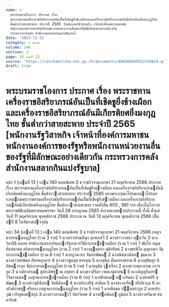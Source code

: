```yaml
---
name: >-
  พระบรมราชโองการ ประกาศ เรื่อง
  พระราชทานเครื่องราชอิสริยาภรณ์อันเป็นที่เชิดชูยิ่งช้างเผือกและเครื่องราชอิสริยาภรณ์อันมีเกียรติยศยิ่งมงกุฎไทย
  ชั้นต่ำกว่าสายสะพาย ประจำปี 2565 [พนักงานรัฐวิสาหกิจ เจ้าหน้าที่องค์การมหาชน
  พนักงานองค์การของรัฐหรือพนักงานหน่วยงานอื่นของรัฐที่มีลักษณะอย่างเดียวกัน
  กระทรวงการคลัง สำนักงานสลากกินแบ่งรัฐบาล]
date: '2023-11-21'
category: ข พิเศษ
volume: 140
section: 3
page: 34 เล่มที่ 13
source: 'https://ratchakitcha.soc.go.th/documents/488268648922743624.pdf'
draft: true
---
```


# พระบรมราชโองการ ประกาศ เรื่อง พระราชทานเครื่องราชอิสริยาภรณ์อันเป็นที่เชิดชูยิ่งช้างเผือกและเครื่องราชอิสริยาภรณ์อันมีเกียรติยศยิ่งมงกุฎไทย ชั้นต่ำกว่าสายสะพาย ประจำปี 2565 [พนักงานรัฐวิสาหกิจ เจ้าหน้าที่องค์การมหาชน พนักงานองค์การของรัฐหรือพนักงานหน่วยงานอื่นของรัฐที่มีลักษณะอย่างเดียวกัน กระทรวงการคลัง สำนักงานสลากกินแบ่งรัฐบาล]

หน้า 1 (เลมที่ 13 ) เลม 140 ตอนพิเศษ 3 ข ราชกิจจานุเบกษา 21 พฤศจิกายน 2566 ประกาศ เรื่อง พระราชทานเครื่องราชอิสริยาภรณอันเป็นที่เชิดชูยิ่งชางเผือก และเครื่องราชอิสริยาภรณอันมีเกียรติยศยิ่งมงกุฎไทย ชั้นต่ํากวาสายสะพาย ประจําป 2565 ทรงพระกรุณาโปรดเกลาโปรดกระหมอมพระราชทานเครื่องราชอิสริยาภรณอันเป็นที่เชิดชูยิ่งชางเผือก และเครื่องราชอิสริยาภรณอันมีเกียรติยศยิ่งมงกุฎไทย ชั้นต่ํากวาสายสะพาย รวมทั้งสิ้น 403 , 981 ราย เนื่องในโอกาสพระราชพิธีเฉลิมพระชนมพรรษา วันที่ 28 กรกฎาคม 2565 ดังรายนามทายประกาศนี้ ทั้งนี้ ตั้งแต่วันที่ 11 พฤศจิกายน พุทธศักราช 2566 ประกาศ ณ วันที่ 13 พฤศจิกายน พุทธศักราช 2566 เป็นปที่ 8 ในรัชกาลปจจุบัน

หน้า 34 (เลมที่ 13 ) เลม 140 ตอนพิเศษ 3 ข ราชกิจจานุเบกษา 21 พฤศจิกายน 2566 เบญจมาภรณมงกุฎไทย (รวม 3 ราย) 1 นางสาวปาณสิญา ยุกตะเสวี 2 นางสาววาสนา หุนวัน 3 นางวิลาสินี ผลสด สํานักงานสลากกินแบงรัฐบาล ทวีติยาภรณชางเผือก (รวม 1 ราย) 1 พันโท หนุน ศันสนาคม ตริตาภรณมงกุฎไทย (รวม 2 ราย) 1 นางตุมทอง มุสิกรัตน์ 2 นางพรพิไล บุญเอนก จัตุรถาภรณชางเผือก (รวม 6 ราย) 1 นายภูวนารถ จันทรพัฒน 2 นางณิชนกนันท ขุมนาค 3 นางสาวพรพิมล ภัทรศฤงคาร 4 นางสาวพูนสุข ขจรบุณ 5 นางสุนิด มั่นครองธรรม 6 นางสุพิชญา นิทัศนวรกุล จัตุรถาภรณมงกุฎไทย (รวม 5 ราย) 1 นายดุสิต รุงเรือง 2 นางสาวกมลวรรณ ถาวรกูล 3 นางติยาภรณ สุประดิษฐ ณ อยุธยา 4 นางสาวศิริมา เจตนานุศาสน 5 นางอัญญรินทร วิจิตรานนท เบญจมาภรณชางเผือก (รวม 6 ราย) 1 นายธีรพงศ พวงจินดา 2 นายยศศิริ สุพัฒน 3 นางสาวชุตินันท จิตติฉันท 4 นางประเสริฐ สาลีผล 5 นางสาวอารีย ศรีอัศวกุล 6 นางอังศิกาษฐ ศรีทอง เบญจมาภรณมงกุฎไทย (รวม 5 ราย) 1 นายชิตพล ปนตระกูล 2 นายประวุฒิ เจริญพงษสกุล 3 นางสาวกานตรวี บัตรวิเศษ 4 นางปยนันท ภูมิผล 5 นางสาวศจีมาศ ธนอารักษ์
